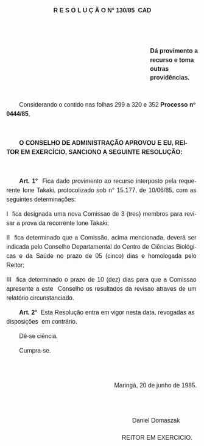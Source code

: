 <body lang=PT-BR style='tab-interval:35.4pt'>

<div class=Section1>

<p class=MsoNormal align=center style='text-align:center;line-height:15.6pt'><b
style='mso-bidi-font-weight:normal'><span style='font-size:12.0pt;mso-bidi-font-size:
10.0pt;font-family:Arial'>R E S O L U Ç Ã O N° 130/85  CAD<o:p></o:p></span></b></p>

<p class=MsoNormal align=center style='text-align:center;line-height:15.6pt'><b
style='mso-bidi-font-weight:normal'><span style='font-size:12.0pt;mso-bidi-font-size:
10.0pt;font-family:Arial'><![if !supportEmptyParas]>&nbsp;<![endif]><o:p></o:p></span></b></p>

<p class=MsoNormal align=center style='text-align:center;line-height:15.6pt'><b
style='mso-bidi-font-weight:normal'><span style='font-size:12.0pt;mso-bidi-font-size:
10.0pt;font-family:Arial'><![if !supportEmptyParas]>&nbsp;<![endif]><o:p></o:p></span></b></p>

<p class=MsoNormal style='margin-top:0cm;margin-right:0cm;margin-bottom:36.0pt;
margin-left:283.2pt;line-height:17.4pt'><b><span style='font-size:12.0pt;
mso-bidi-font-size:10.0pt;font-family:Arial'>Dá provimento a recurso e toma ou­tras
providências.<o:p></o:p></span></b></p>

<p class=MsoNormal style='margin-right:3.6pt;text-indent:25.2pt;line-height:
18.0pt;tab-stops:347.4pt'><span style='font-size:12.0pt;mso-bidi-font-size:
10.0pt;font-family:Arial'>Considerando o contido nas folhas 299 a 320 e 352 <b>Processo
nº 0444/85</b>,<o:p></o:p></span></p>

<p class=MsoNormal style='line-height:18.0pt'><span style='font-size:12.0pt;
mso-bidi-font-size:10.0pt;font-family:Arial'><![if !supportEmptyParas]>&nbsp;<![endif]><o:p></o:p></span></p>

<p class=MsoNormal style='margin-right:3.6pt;text-indent:25.2pt;line-height:
18.0pt'><b><span style='font-size:12.0pt;mso-bidi-font-size:10.0pt;font-family:
Arial'>O CONSELHO DE ADMINISTRAÇÃO APROVOU E EU, REITOR EM EXERCÍCIO, SANCIONO
A SEGUINTE RESOLUÇÃO:<o:p></o:p></span></b></p>

<p class=MsoNormal style='line-height:18.0pt'><span style='font-size:12.0pt;
mso-bidi-font-size:10.0pt;font-family:Arial'><![if !supportEmptyParas]>&nbsp;<![endif]><o:p></o:p></span></p>

<p class=MsoNormal style='margin-right:3.6pt;text-align:justify;text-indent:
25.2pt;line-height:18.0pt'><b><span style='font-size:12.0pt;mso-bidi-font-size:
10.0pt;font-family:Arial'>Art. 1°</span></b><span style='font-size:12.0pt;
mso-bidi-font-size:10.0pt;font-family:Arial'><span style="mso-spacerun: yes"> 
</span>Fica dado provimento ao recurso interposto pela requerente Ione Takaki,
protocolizado sob n° 15.177, de 10/06/85, com as seguintes determinações:<o:p></o:p></span></p>

<p class=MsoNormal style='margin-right:3.6pt;text-align:justify;line-height:
18.0pt'><span style='font-size:12.0pt;mso-bidi-font-size:10.0pt;font-family:
Arial'>I  fica designada uma nova Comissao de 3 (tres) membros para revisar a
prova da recorrente Ione Takaki;<o:p></o:p></span></p>

<p class=MsoNormal style='margin-right:3.6pt;text-align:justify;line-height:
18.0pt'><span style='font-size:12.0pt;mso-bidi-font-size:10.0pt;font-family:
Arial'>II  fica determinado que a Comissão, acima mencionada, deverá ser
indicada pelo Conselho Departamental do Centro de Ciências Biológicas e da
Saúde no prazo de 05 (cinco) dias e homologada pelo Reitor;<o:p></o:p></span></p>

<p class=MsoNormal style='margin-right:3.6pt;text-align:justify;line-height:
18.0pt'><span style='font-size:12.0pt;mso-bidi-font-size:10.0pt;font-family:
Arial'>III  fica determinado o prazo de 10 (dez) dias para que a Comissao
apresente a este<span style="mso-spacerun: yes">  </span>Conselho os resultados
da revisao atraves de um relatório circunstanciado.<o:p></o:p></span></p>

<p class=MsoNormal style='margin-right:7.2pt;text-align:justify;text-indent:
25.2pt;line-height:18.0pt'><b><span style='font-size:12.0pt;mso-bidi-font-size:
10.0pt;font-family:Arial'>Art. 2°</span></b><span style='font-size:12.0pt;
mso-bidi-font-size:10.0pt;font-family:Arial'><span style="mso-spacerun: yes"> 
</span>Esta Resolução entra em vigor nesta data, revogadas as disposições<span
style="mso-spacerun: yes">  </span>em contrário.<o:p></o:p></span></p>

<p class=MsoNormal style='margin-left:25.2pt;text-align:justify;line-height:
18.0pt'><span style='font-size:12.0pt;mso-bidi-font-size:10.0pt;font-family:
Arial'>Dê-se ciência.<o:p></o:p></span></p>

<p class=MsoNormal style='margin-top:0cm;margin-right:0cm;margin-bottom:16.2pt;
margin-left:25.2pt;line-height:18.0pt'><span style='font-size:12.0pt;
mso-bidi-font-size:10.0pt;font-family:Arial'>Cumpra-se.<o:p></o:p></span></p>

<p class=MsoNormal style='margin-top:0cm;margin-right:0cm;margin-bottom:16.2pt;
margin-left:25.2pt;line-height:18.0pt'><span style='font-size:12.0pt;
mso-bidi-font-size:10.0pt;font-family:Arial'><![if !supportEmptyParas]>&nbsp;<![endif]><o:p></o:p></span></p>

<p class=MsoNormal style='margin-top:0cm;margin-right:0cm;margin-bottom:16.2pt;
margin-left:202.2pt;text-indent:10.2pt;line-height:18.0pt'><span
style='font-size:12.0pt;mso-bidi-font-size:10.0pt;font-family:Arial'>Maringá,
20 de junho de 1985.<o:p></o:p></span></p>

<p class=MsoNormal style='margin-top:0cm;margin-right:0cm;margin-bottom:16.2pt;
margin-left:25.2pt;line-height:18.0pt'><span style='font-size:12.0pt;
mso-bidi-font-size:10.0pt;font-family:Arial'><![if !supportEmptyParas]>&nbsp;<![endif]><o:p></o:p></span></p>

<p class=MsoNormal style='margin-top:0cm;margin-right:0cm;margin-bottom:16.2pt;
margin-left:227.4pt;text-indent:20.4pt;line-height:18.0pt'><span
style='font-size:12.0pt;mso-bidi-font-size:10.0pt;font-family:Arial'>Daniel
Domaszak<o:p></o:p></span></p>

<p class=MsoNormal style='margin-top:0cm;margin-right:0cm;margin-bottom:16.2pt;
margin-left:217.2pt;text-indent:10.2pt;line-height:18.0pt'><span
style='font-size:12.0pt;mso-bidi-font-size:10.0pt;font-family:Arial'>REITOR EM
EXERCICIO.<o:p></o:p></span></p>

</div>

</body>
